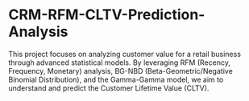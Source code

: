 # CRM-RFM-CLTV-Prediction-Analysis
This project focuses on analyzing customer value for a retail business through advanced statistical models. By leveraging RFM (Recency, Frequency, Monetary) analysis, BG-NBD (Beta-Geometric/Negative Binomial Distribution), and the Gamma-Gamma model, we aim to understand and predict the Customer Lifetime Value (CLTV). 

